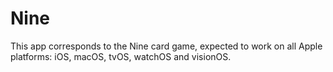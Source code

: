 # Nine

This app corresponds to the Nine card game, expected to work on all Apple platforms: iOS, macOS, tvOS, watchOS and visionOS.
